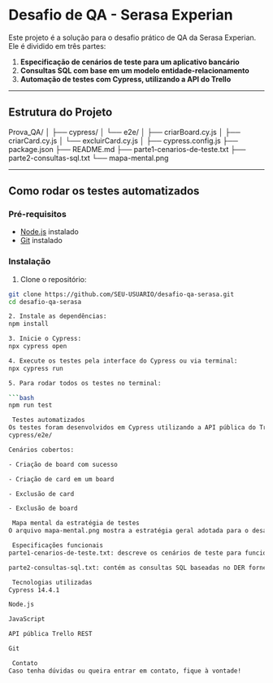 # Desafio de QA - Serasa Experian

Este projeto é a solução para o desafio prático de QA da Serasa Experian. Ele é dividido em três partes:

1. **Especificação de cenários de teste para um aplicativo bancário**
2. **Consultas SQL com base em um modelo entidade-relacionamento**
3. **Automação de testes com Cypress, utilizando a API do Trello**

---

##  Estrutura do Projeto

Prova_QA/
│
├── cypress/
│ └── e2e/
│ ├── criarBoard.cy.js
│ ├── criarCard.cy.js
│ └── excluirCard.cy.js
│
├── cypress.config.js
├── package.json
├── README.md
├── parte1-cenarios-de-teste.txt
├── parte2-consultas-sql.txt
└── mapa-mental.png


---

##  Como rodar os testes automatizados

### Pré-requisitos

- [Node.js](https://nodejs.org/) instalado
- [Git](https://git-scm.com/) instalado

### Instalação

1. Clone o repositório:

```bash
git clone https://github.com/SEU-USUARIO/desafio-qa-serasa.git
cd desafio-qa-serasa

2. Instale as dependências:
npm install

3. Inicie o Cypress:
npx cypress open

4. Execute os testes pela interface do Cypress ou via terminal:
npx cypress run

5. Para rodar todos os testes no terminal:

```bash
npm run test

 Testes automatizados
Os testes foram desenvolvidos em Cypress utilizando a API pública do Trello. Os arquivos estão localizados em:
cypress/e2e/

Cenários cobertos:

- Criação de board com sucesso

- Criação de card em um board

- Exclusão de card

- Exclusão de board

 Mapa mental da estratégia de testes
O arquivo mapa-mental.png mostra a estratégia geral adotada para o desafio, incluindo cobertura de testes manuais e automatizados.

 Especificações funcionais
parte1-cenarios-de-teste.txt: descreve os cenários de teste para funcionalidades bancárias fictícias.

parte2-consultas-sql.txt: contém as consultas SQL baseadas no DER fornecido no desafio.

 Tecnologias utilizadas
Cypress 14.4.1

Node.js

JavaScript

API pública Trello REST

Git

 Contato
Caso tenha dúvidas ou queira entrar em contato, fique à vontade!
